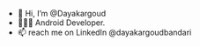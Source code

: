 - 👋 Hi, I’m @Dayakargoud
- 👨🏻‍💻 Android Developer.
- 📫 reach me on LinkedIn @dayakargoudbandari


<!---
Dayakargoud/Dayakargoud is a ✨ special ✨ repository because its `README.md` (this file) appears on your GitHub profile.
You can click the Preview link to take a look at your changes.
--->

